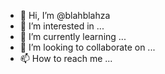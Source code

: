 - 👋 Hi, I’m @blahblahza
- 👀 I’m interested in ...
- 🌱 I’m currently learning ...
- 💞️ I’m looking to collaborate on ...
- 📫 How to reach me ...

<!---
blahblahza/blahblahza is a ✨ special ✨ repository because its `README.md` (this file) appears on your GitHub profile.
You can click the Preview link to take a look at your changes.
--->
